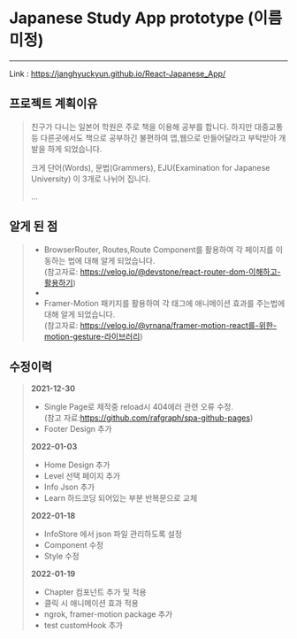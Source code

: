 # Japanese Study App prototype (이름 미정)

------------

Link : https://janghyuckyun.github.io/React-Japanese_App/

## 프로젝트 계획이유

> 친구가 다니는 일본어 학원은 주로 책을 이용해 공부를 합니다. 하지만 대중교통 등 다른곳에서도 책으로 공부하긴 불편하여
> 앱,웹으로 만들어달라고 부탁받아 개발을 하게 되었습니다.
> 
> 크게 단어(Words), 문법(Grammers), EJU(Examination for Japanese University) 이 3개로 나뉘어 집니다.
> 
> ...

## 알게 된 점
> - BrowserRouter, Routes,Route Component를 활용하여 각 페이지를 이동하는 법에 대해 알게 되었습니다. <br /> (참고자료: https://velog.io/@devstone/react-router-dom-이해하고-활용하기)
> - 
> - Framer-Motion 패키지를 활용하여 각 태그에 애니메이션 효과를 주는법에 대해 알게 되었습니다.<br /> (참고자료: https://velog.io/@yrnana/framer-motion-react를-위한-motion-gesture-라이브러리)

## 수정이력
> **2021-12-30**
> - Single Page로 제작중 reload시 404에러 관련 오류 수정. <br />(참고 자료:https://github.com/rafgraph/spa-github-pages) <br />
> - Footer Design 추가 <br />
> 
> **2022-01-03**
> - Home Design 추가
> - Level 선택 페이지 추가
> - Info Json 추가
> - Learn 하드코딩 되어있는 부분 반복문으로 교체
>
> **2022-01-18**
> - InfoStore 에서 json 파일 관리하도록 설정
> - Component 수정
> - Style 수정
> 
> **2022-01-19**
> - Chapter 컴포넌트 추가 및 적용
> - 클릭 시 애니메이션 효과 적용
> - ngrok, framer-motion package 추가
> - test customHook 추가